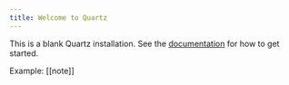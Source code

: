 ```yaml
---
title: Welcome to Quartz
---
```


This is a blank Quartz installation.
See the [documentation](https://quartz.jzhao.xyz) for how to get started.

Example: [[note]]
